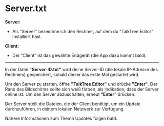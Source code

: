 # Server.txt

**Server:**

- Als "Server" bezeichne ich den Rechner, auf dem du "TalkTree Editor" installiert hast.

**Client:**

- Der "Client" ist das gewählte Endgerät (die App dazu kommt bald).

---

In der Datei **"Server-ID.txt"** wird deine Server-ID (die lokale IP-Adresse des Rechners) gespeichert, sobald dieser das erste Mal gestartet wird.

Um den Server zu starten, öffne **"TalkTree Editor"** und drücke **"Enter"**. Der Rand des Bildschirms sollte sich weiß färben, als Indikation, dass der Server online ist. Um den Server abzuschalten, erneut **"Enter"** drücken.

Der Server stellt die Dateien, die der Client benötigt, um ein Update durchzuführen, in deinem lokalen Netzwerk zur Verfügung.

Nähere Informationen zum Thema Updates folgen bald.
